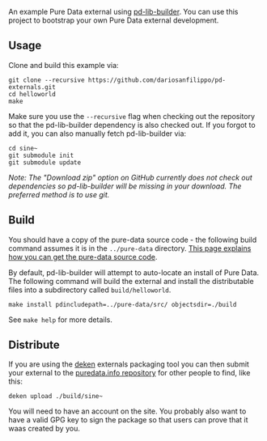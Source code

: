 An example Pure Data external using [pd-lib-builder](https://github.com/pure-data/pd-lib-builder). You can use this project to bootstrap your own Pure Data external development.

## Usage ##

Clone and build this example via:

    git clone --recursive https://github.com/dariosanfilippo/pd-externals.git
    cd helloworld
    make

Make sure you use the `--recursive` flag when checking out the repository so that the pd-lib-builder dependency is also checked out. If you forgot to add it, you can also manually fetch pd-lib-builder via:

    cd sine~
    git submodule init
    git submodule update

_Note: The "Download zip" option on GitHub currently does not check out dependencies so pd-lib-builder will be missing in your download. The preferred method is to use git._

## Build ##

You should have a copy of the pure-data source code - the following build command assumes it is in the `../pure-data` directory. [This page explains how you can get the pure-data source code](https://puredata.info/docs/developer/GettingPdSource).

By default, pd-lib-builder will attempt to auto-locate an install of Pure Data. The following command will build the external and install the distributable files into a subdirectory called `build/helloworld`.

    make install pdincludepath=../pure-data/src/ objectsdir=./build

See `make help` for more details.

## Distribute ##

If you are using the [deken](https://github.com/pure-data/deken/) externals packaging tool you can then submit your external to the [puredata.info repository](http://puredata.info) for other people to find, like this:

    deken upload ./build/sine~

You will need to have an account on the site. You probably also want to have a valid GPG key to sign the package so that users can prove that it waas created by you.
